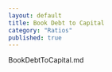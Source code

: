 ```yaml
---
layout: default
title: Book Debt to Capital
category: "Ratios"
published: true
---
```


BookDebtToCapital.md